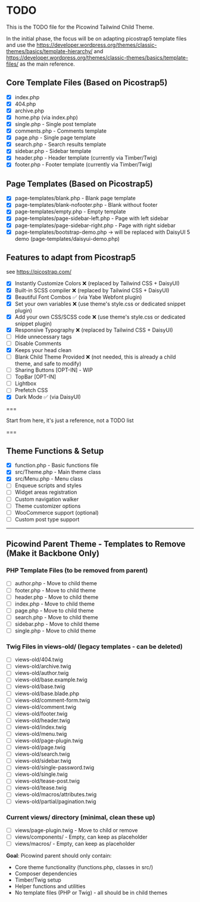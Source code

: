 # TODO

This is the TODO file for the Picowind Tailwind Child Theme.

In the initial phase, the focus will be on adapting picostrap5 template files and use the https://developer.wordpress.org/themes/classic-themes/basics/template-hierarchy/ and https://developer.wordpress.org/themes/classic-themes/basics/template-files/ as the main reference.

## Core Template Files (Based on Picostrap5)

- [x] index.php
- [x] 404.php
- [x] archive.php
- [x] home.php (via index.php)
- [x] single.php - Single post template
- [x] comments.php - Comments template
- [x] page.php - Single page template
- [x] search.php - Search results template
- [x] sidebar.php - Sidebar template
- [x] header.php - Header template (currently via Timber/Twig)
- [x] footer.php - Footer template (currently via Timber/Twig)

## Page Templates (Based on Picostrap5)

- [x] page-templates/blank.php - Blank page template
- [x] page-templates/blank-nofooter.php - Blank without footer
- [x] page-templates/empty.php - Empty template
- [x] page-templates/page-sidebar-left.php - Page with left sidebar
- [x] page-templates/page-sidebar-right.php - Page with right sidebar
- [x] page-templates/bootstrap-demo.php -> will be replaced with DaisyUI 5 demo (page-templates/daisyui-demo.php)

## Features to adapt from Picostrap5

see https://picostrap.com/

- [x] Instantly Customize Colors ❌ (replaced by Tailwind CSS + DaisyUI)
- [x] Built-in SCSS compiler ❌ (replaced by Tailwind CSS + DaisyUI)
- [x] Beautiful Font Combos ✅ (via Yabe Webfont plugin)
- [x] Set your own variables ❌ (use theme's style.css or dedicated snippet plugin)
- [x] Add your own CSS/SCSS code ❌ (use theme's style.css or dedicated snippet plugin)
- [x] Responsive Typography ❌ (replaced by Tailwind CSS + DaisyUI)
- [ ] Hide unnecessary tags
- [ ] Disable Comments
- [x] Keeps your head clean
- [ ] Blank Child Theme Provided ❌ (not needed, this is already a child theme, and safe to modify)
- [ ] Sharing Buttons [OPT-IN] - WIP
- [ ] TopBar [OPT-IN]
- [ ] Lightbox
- [ ] Prefetch CSS
- [x] Dark Mode ✅ (via DaisyUI)

===

Start from here, it's just a reference, not a TODO list

===


## Theme Functions & Setup

- [x] function.php - Basic functions file
- [x] src/Theme.php - Main theme class
- [x] src/Menu.php - Menu class
- [ ] Enqueue scripts and styles
- [ ] Widget areas registration
- [ ] Custom navigation walker
- [ ] Theme customizer options
- [ ] WooCommerce support (optional)
- [ ] Custom post type support

---

## Picowind Parent Theme - Templates to Remove (Make it Backbone Only)

### PHP Template Files (to be removed from parent)
- [ ] author.php - Move to child theme
- [ ] footer.php - Move to child theme
- [ ] header.php - Move to child theme
- [ ] index.php - Move to child theme
- [ ] page.php - Move to child theme
- [ ] search.php - Move to child theme
- [ ] sidebar.php - Move to child theme
- [ ] single.php - Move to child theme

### Twig Files in views-old/ (legacy templates - can be deleted)
- [ ] views-old/404.twig
- [ ] views-old/archive.twig
- [ ] views-old/author.twig
- [ ] views-old/base.example.twig
- [ ] views-old/base.twig
- [ ] views-old/base.blade.php
- [ ] views-old/comment-form.twig
- [ ] views-old/comment.twig
- [ ] views-old/footer.twig
- [ ] views-old/header.twig
- [ ] views-old/index.twig
- [ ] views-old/menu.twig
- [ ] views-old/page-plugin.twig
- [ ] views-old/page.twig
- [ ] views-old/search.twig
- [ ] views-old/sidebar.twig
- [ ] views-old/single-password.twig
- [ ] views-old/single.twig
- [ ] views-old/tease-post.twig
- [ ] views-old/tease.twig
- [ ] views-old/macros/attributes.twig
- [ ] views-old/partial/pagination.twig

### Current views/ directory (minimal, clean these up)
- [ ] views/page-plugin.twig - Move to child or remove
- [ ] views/components/ - Empty, can keep as placeholder
- [ ] views/macros/ - Empty, can keep as placeholder

**Goal**: Picowind parent should only contain:
- Core theme functionality (functions.php, classes in src/)
- Composer dependencies
- Timber/Twig setup
- Helper functions and utilities
- No template files (PHP or Twig) - all should be in child themes
